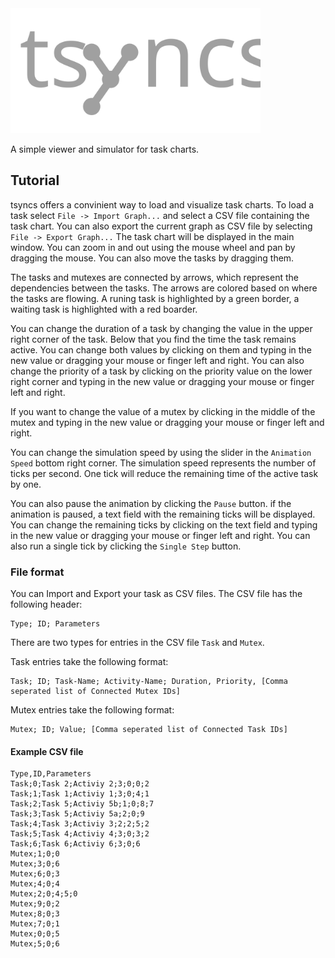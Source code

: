 <img src="assets/Logo.svg" alt="drawing" width="400"/>

A simple viewer and simulator for task charts.

## Tutorial
tsyncs offers a convinient way to load and visualize task charts. To load a task select `File -> Import Graph...` and select a CSV file containing the task chart. You can also export the current graph as CSV file by selecting `File -> Export Graph...` The task chart will be displayed in the main window. You can zoom in and out using the mouse wheel and pan by dragging the mouse. You can also move the tasks by dragging them.



The tasks and mutexes are connected by arrows, which represent the dependencies between the tasks. The arrows are colored based on where the tasks are flowing. A runing task is highlighted by a green border, a waiting task is highlighted with a red boarder.

You can change the duration of a task by changing the value in the upper right corner of the task. Below that you find the time the task remains active. You can change both values by clicking on them and typing in the new value or dragging your mouse or finger left and right. You can also change the priority of a task by clicking on the priority value on the lower right corner and typing in the new value or dragging your mouse or finger left and right.

If you want to change the value of a mutex by clicking in the middle of the mutex and typing in the new value or dragging your mouse or finger left and right.

You can change the simulation speed by using the slider in the `Animation Speed` bottom right corner. The simulation speed represents the number of ticks per second. One tick will reduce the remaining time of the active task by one.

You can also pause the animation by clicking the `Pause` button. if the animation is paused, a text field with the remaining ticks will be displayed. You can change the remaining ticks by clicking on the text field and typing in the new value or dragging your mouse or finger left and right. You can also run a single tick by clicking the `Single Step` button.

### File format
You can Import and Export your task as CSV files. The CSV file has the following header:
```csv
Type; ID; Parameters
```
There are two types for entries in the CSV file `Task` and `Mutex`.

Task entries take the following format:
```csv
Task; ID; Task-Name; Activity-Name; Duration, Priority, [Comma seperated list of Connected Mutex IDs]
```

Mutex entries take the following format:
```csv
Mutex; ID; Value; [Comma seperated list of Connected Task IDs]
```

#### Example CSV file
```csv
Type,ID,Parameters
Task;0;Task 2;Activiy 2;3;0;0;2
Task;1;Task 1;Activiy 1;3;0;4;1
Task;2;Task 5;Activiy 5b;1;0;8;7
Task;3;Task 5;Activiy 5a;2;0;9
Task;4;Task 3;Activiy 3;2;2;5;2
Task;5;Task 4;Activiy 4;3;0;3;2
Task;6;Task 6;Activiy 6;3;0;6
Mutex;1;0;0
Mutex;3;0;6
Mutex;6;0;3
Mutex;4;0;4
Mutex;2;0;4;5;0
Mutex;9;0;2
Mutex;8;0;3
Mutex;7;0;1
Mutex;0;0;5
Mutex;5;0;6
```